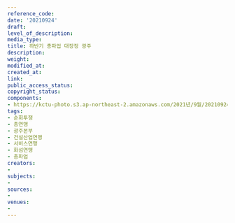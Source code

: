 ```yaml
---
reference_code: 
date: '20210924'
draft: 
level_of_description: 
media_type: 
title: 하반기 총파업 대장정 광주
description: 
weight: 
modified_at: 
created_at: 
link: 
public_access_status: 
copyright_status: 
components:
- https://kctu-photo.s3.ap-northeast-2.amazonaws.com/2021년/9월/20210924-하반기+총파업+대장정+광주_순회투쟁_총연맹_광주본부_건설산업연맹_서비스연맹_화섬연맹_총파업/404181_62190_1950.jpg
tags:
- 순회투쟁
- 총연맹
- 광주본부
- 건설산업연맹
- 서비스연맹
- 화섬연맹
- 총파업
creators:
- 
subjects:
- 
sources:
- 
venues:
- 
---
```

